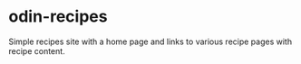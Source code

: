 # odin-recipes
Simple recipes site with a home page and links to various recipe pages with recipe content. 

